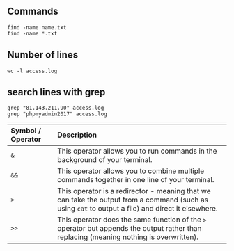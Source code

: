 ## Commands  
    find -name name.txt
    find -name *.txt  

## Number of lines
    wc -l access.log

## search lines with grep
    grep "81.143.211.90" access.log
    grep "phpmyadmin2017" access.log

| Symbol / Operator | Description                                                                                                                               |
| :---------------- | :---------------------------------------------------------------------------------------------------------------------------------------- |
| `&`               | This operator allows you to run commands in the background of your terminal.                                                              |
| `&&`              | This operator allows you to combine multiple commands together in one line of your terminal.                                                |
| `>`               | This operator is a redirector - meaning that we can take the output from a command (such as using `cat` to output a file) and direct it elsewhere. |
| `>>`              | This operator does the same function of the `>` operator but appends the output rather than replacing (meaning nothing is overwritten).        |
